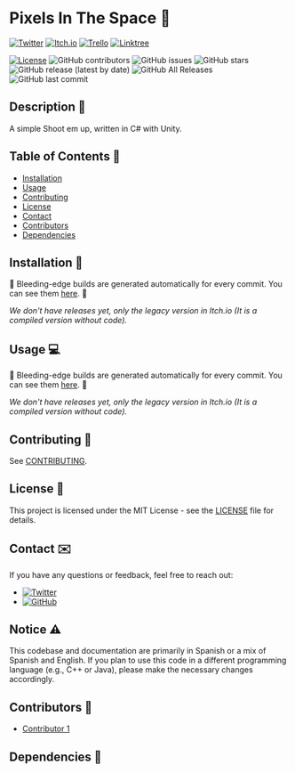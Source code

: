 # Pixels In The Space 🚀

<!--
![Logo](Assets/Images/Logos/Logo.png)
[![Build Status](https://img.shields.io/badge/build_status-red)](https://github.com/QuantumRevenant/PixelsInTheSpace/actions)
-->

[![Twitter](https://img.shields.io/badge/Twitter-%231DA1F2.svg?style=for-the-badge&logo=Twitter&logoColor=white)](https://twitter.com/QuantumRevenant)
[![Itch.io](https://img.shields.io/badge/Itch-%23FF0B34.svg?style=for-the-badge&logo=Itch.io&logoColor=white)](https://quantumrevenant.itch.io/pixels-in-the-space)
[![Trello](https://img.shields.io/badge/Trello-%23026AA7.svg?style=for-the-badge&logo=Trello&logoColor=white)](https://trello.com/b/QtfrrCa4/pixels-in-the-space)
[![Linktree](https://img.shields.io/badge/linktree-1de9b6?style=for-the-badge&logo=linktree&logoColor=white)](https://linktr.ee/quantumrevenant)

[![License](https://img.shields.io/badge/License-MIT-blue.svg)](LICENSE)
![GitHub contributors](https://img.shields.io/github/contributors/QuantumRevenant/PixelsInTheSpace)
![GitHub issues](https://img.shields.io/github/issues-raw/QuantumRevenant/PixelsInTheSpace)
![GitHub stars](https://img.shields.io/github/stars/QuantumRevenant/PixelsInTheSpace)
![GitHub release (latest by date)](https://img.shields.io/github/v/release/QuantumRevenant/PixelsInTheSpace)
![GitHub All Releases](https://img.shields.io/github/downloads/QuantumRevenant/PixelsInTheSpace/total)
![GitHub last commit](https://img.shields.io/github/last-commit/QuantumRevenant/PixelsInTheSpace)

## Description 📄

A simple Shoot em up, written in C# with Unity.

## Table of Contents 📜

- [Installation](#installation)
- [Usage](#usage)
- [Contributing](#contributing)
- [License](#license)
- [Contact](#contact)
- [Contributors](#contributors)
- [Dependencies](#dependencies)

## Installation 🔧

🚫 Bleeding-edge builds are generated automatically for every commit. You can see them [here](https://github.com/QuantumRevenant/PixelsInTheSpace/releases). 🚫

*We don't have releases yet, only the legacy version in Itch.io (It is a compiled version without code).*

## Usage 💻

🚫 Bleeding-edge builds are generated automatically for every commit. You can see them [here](https://github.com/QuantumRevenant/PixelsInTheSpace/releases). 🚫

*We don't have releases yet, only the legacy version in Itch.io (It is a compiled version without code).*

## Contributing 🤝

See [CONTRIBUTING](CONTRIBUTING.md).

## License 📝

This project is licensed under the MIT License - see the [LICENSE](LICENSE) file for details.

## Contact ✉️

If you have any questions or feedback, feel free to reach out:

- [![Twitter](https://img.shields.io/badge/Twitter-%231DA1F2.svg?style=for-the-badge&logo=Twitter&logoColor=white)](https://twitter.com/QuantumRevenant)
- [![GitHub](https://img.shields.io/badge/github-%23121011.svg?style=for-the-badge&logo=github&logoColor=white)](https://github.com/YourGitHubUsername)

## Notice ⚠️

This codebase and documentation are primarily in Spanish or a mix of Spanish and English. If you plan to use this code in a different programming language (e.g., C++ or Java), please make the necessary changes accordingly.

## Contributors 👥

- [Contributor 1](https://github.com/Contributor1)

## Dependencies 🔗


<!-- 
If you're reading this, you've probably seen that previous versions of this Readme had links to Mindustry. I originally relied on Anuken's Mindustry Readme. I had no idea how to make a Readme.md. I now have more knowledge of this and used a better Readme. Adapted to my needs.
Thank you for understanding my inexperience and I'm sorry for only taking the Anuken template
 -->